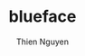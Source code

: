 ---
title: "blueface"
github: https://github.com/tnguyen/blueface
demo: https://thien.github.io/blueface/
author: Thien Nguyen
draft: true
ssg:
  - Jekyll
cms:
  - No Cms
---